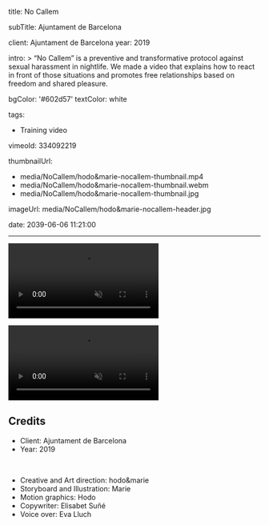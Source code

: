 title: No Callem

subTitle: Ajuntament de Barcelona

client: Ajuntament de Barcelona
year: 2019

intro: >
  “No Callem” is a preventive and transformative protocol against sexual harassment in nightlife. We made a video that explains how to react in front of those situations and promotes free relationships based on freedom and shared pleasure.

bgColor: '#602d57'
textColor: white

tags:
  - Training video

vimeoId: 334092219

thumbnailUrl:
  - media/NoCallem/hodo&marie-nocallem-thumbnail.mp4
  - media/NoCallem/hodo&marie-nocallem-thumbnail.webm
  - media/NoCallem/hodo&marie-nocallem-thumbnail.jpg

imageUrl: media/NoCallem/hodo&marie-nocallem-header.jpg

date: 2039-06-06 11:21:00



---

<!-- This is a 2x VIDEO gallery -->
<!-- Always add a linebreak between images -->
<!-- It needs two images between paragraph tags -->
<div class="gallery gallery-2">

<p>
	<video playsinline="playsinline" muted loop autoplay>
			<source src="/demo/media/NoCallem/hodo&marie-nocallem-01.mp4" type="video/mp4">
	</video>
</p>

<p>
	<video playsinline="playsinline" muted loop autoplay>
			<source src="/demo/media/NoCallem/hodo&marie-nocallem-01.mp4" type="video/mp4">
	</video>
</p>


</div>

<!-- Sample credits secion -->

## Credits

* Client: Ajuntament de Barcelona
* Year: 2019  
  
<br>

* Creative and Art direction: hodo&marie
* Storyboard and Illustration: Marie
* Motion graphics: Hodo
* Copywriter: Elisabet Suñé
* Voice over: Eva Lluch